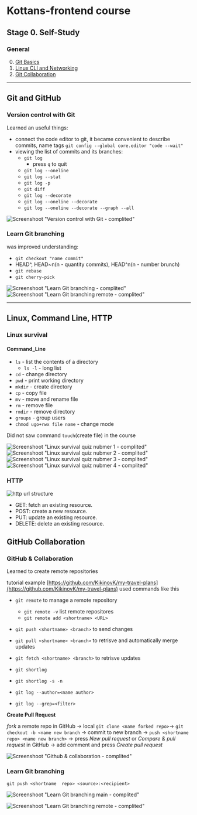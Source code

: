 
# Kottans-frontend course

## Stage 0. Self-Study

### General
 0. [Git Basics](#Git_and_GitHub)
 1. [Linux CLI and Networking](#Linux_Command_Line_HTTP_Tools)
 2. [Git Collaboration](#GitHub_and_collaboration)

 ***
 
## <a name="Git_and_GitHub">Git and GitHub</a>

### Version control with Git
Learned an useful things:

* connect the code editor to git, it became convenient to describe commits, name tags `git config --global core.editor "code --wait"` 
* viewing the list of commits and its branches:
  * `git log`
    * press `q` to quit 
  * `git log --oneline`
  * `git log --stat`
  * `git log -p`
  * `git diff`
  * `git log --decorate`
  * `git log --oneline --decorate`
  * `git log --oneline --decorate --graph --all`

![Screenshoot "Version control with Git - complited"](/task-git-intro/udacity_version_control_with_git.png "Version control with Git - complited")

### Learn Git branching

was improved understanding:
* `git checkout "name commit"`
* HEAD^, HEAD~n(n - quantity commits), HEAD^n(n - number brunch)
* `git rebase`
* `git cherry-pick`


![Screenshoot "Learn Git branching - complited"](/task-git-intro/learn_git_branching_base.png "Learn Git branching - complited")
![Screenshoot "Learn Git branching  remote - complited"](/task-git-intro/learn_git_branching_remote.png "Learn Git branching remote - complited")
***               
## <a name="Linux_Command_Line_HTTP_Tools">Linux, Command Line, HTTP</a>
### Linux survival
#### Command_Line
* `ls` - list the contents of a directory
  * `ls -l` - long list 
* `cd` - change directory
* `pwd` - print working directory
* `mkdir` - create directory 
* `cp` - copy file
* `mv` - move and rename file
* `rm` - remove file
* `rmdir` - remove directory
* `groups` - group users
* `chmod ugo+rwx file name` - change mode

Did not saw command `touch`(create file) in the course

![Screenshoot "Linux survival quiz nubmer 1 - complited"](/task-linux-cli/quiz_number_1.png "Linux survival quiz nubmer 1")
![Screenshoot "Linux survival quiz nubmer 2 - complited"](/task-linux-cli/quiz_number_2.png "Linux survival quiz nubmer 2")
![Screenshoot "Linux survival quiz nubmer 3 - complited"](/task-linux-cli/quiz_number_3.png "Linux survival quiz nubmer 4")
![Screenshoot "Linux survival quiz nubmer 4 - complited"](/task-linux-cli/quiz_number_4.png "Linux survival quiz nubmer 4")

### HTTP

![http url structure](/task-linux-cli/http1-url-structure.png "http url structure")

* GET: fetch an existing resource.
* POST: create a new resource. 
* PUT: update an existing resource.
* DELETE: delete an existing resource.

## <a name="Git_Collaboration">GitHub Collaboration</a>
### GitHub & Collaboration
Learned to create remote repositories 

tutorial example [https://github.com/KikinovK/my-travel-plans](https://github.com/KikinovK/my-travel-plans)
used commands like this
* `git remote` to manage a remote repository
  * `git remote -v` list remote repositores
  * `git remote add <shortname> <URL>`
* `git push <shortname> <branch>` to send changes
* `git pull <shortname> <branch>` to retrisve and automatically merge updates
* `git fetch <shortname> <branch>` to retrisve updates

* `git shortlog` 
* `git shortlog -s -n`
* `git log --author=<name author>`
* `git log --grep=<filter>`

**Create Pull Request**

_fork_ a remote repo in GitHub -> local `git clone <name forked repo>`-> `git checkout -b <name new branch` -> commit to new branch -> `push <shortname  repo> <name new branch>` -> press _New pull request_ or _Compare & pull request_ in GitHub -> add comment and press _Create pull request_

![Screenshoot "Github & collaboration - complited"](/task-git-collaboration/Github_and_collaboration.png "Github & collaboration")

### Learn Git branching

`git push <shortname  repo> <source>:<recipient>`

![Screenshoot "Learn Git branching  main - complited"](/task-git-collaboration/learn_git_branching_base.png "Learn Git branching main - complited")

![Screenshoot "Learn Git branching  remote - complited"](/task-git-collaboration/learn_git_branching_remote.png "Learn Git branching remote - complited")

